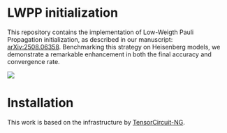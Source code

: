 # LWPP initialization

This repository contains the implementation of Low-Weigth Pauli Propagation initialization, as described in our manuscript: [arXiv:2508.06358](https://arxiv.org/abs/2508.06358). Benchmarking this strategy on Heisenberg models, we demonstrate a remarkable enhancement in both the final accuracy and convergence rate.

![](/Users/zongliangli/Desktop/lwpp_init/lwpp_init/fig/accuracy.png)

# Installation

This work is based on the infrastructure by [TensorCircuit-NG](https://github.com/tensorcircuit/tensorcircuit-ng).